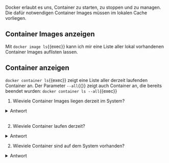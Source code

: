 Docker erlaubt es uns, Container zu starten, zu stoppen und zu managen. Die dafür notwendigen 
Container Images müssen im lokalen Cache vorliegen. 

## Container Images anzeigen
Mit `docker image ls`{{exec}} kann ich mir eine Liste aller lokal vorhandenen Container Images auflisten lassen.

## Container anzeigen
`docker container ls`{{exec}} zeigt eine Liste aller derzeit laufenden Container an. Der Parameter `--all`{{}} zeigt auch Container an, die bereits beendet wurden: `docker container ls --all`{{exec}}

1) Wieviele Container Images liegen derzeit im System?

<details>
  <summary>Antwort</summary>
  <p><code>docker images ls</code> zeigt, dass drei Images lokal vorhanden sind: Zwei <code>alpine</code>-Images mit unterschiedlichen Tags und ein <code>hello-world</code>-Image</p>
</details> 

<br />

2) Wieviele Container laufen derzeit?

<details>
  <summary>Antwort</summary>
  <p><code>docker container ls</code> zeigt, dass derzeit kein Container läuft.</p>
</details> 

2) Wieviele Container sind auf dem System vorhanden?

<details>
  <summary>Antwort</summary>
  <p>Auch wenn <code>docker container ls</code> keine Ausgabe enthält besagt dass nur, dass derzeit kein Container läuft. <code>docker container ls --all</code> führt zwei bereits beendete <code>alpine:latest</code>-Container auf</p>
</details> 

